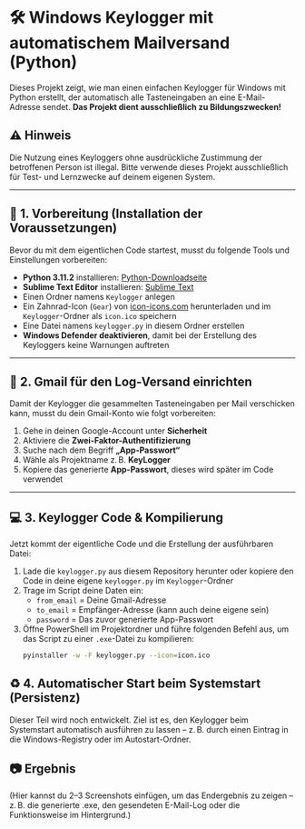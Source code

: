 # 🛠️ Windows Keylogger mit automatischem Mailversand (Python)

Dieses Projekt zeigt, wie man einen einfachen Keylogger für Windows mit Python erstellt, der automatisch alle Tasteneingaben an eine E-Mail-Adresse sendet. **Das Projekt dient ausschließlich zu Bildungszwecken!**

## ⚠️ Hinweis  
Die Nutzung eines Keyloggers ohne ausdrückliche Zustimmung der betroffenen Person ist illegal. Bitte verwende dieses Projekt ausschließlich für Test- und Lernzwecke auf deinem eigenen System.

---

## 🔧 1. Vorbereitung (Installation der Voraussetzungen)

Bevor du mit dem eigentlichen Code startest, musst du folgende Tools und Einstellungen vorbereiten:

- **Python 3.11.2** installieren: [Python-Downloadseite](https://www.python.org/downloads/)
- **Sublime Text Editor** installieren: [Sublime Text](https://www.sublimetext.com/)
- Einen Ordner namens `Keylogger` anlegen
- Ein Zahnrad-Icon (`Gear`) von [icon-icons.com](https://icon-icons.com) herunterladen und im `Keylogger`-Ordner als `icon.ico` speichern
- Eine Datei namens `keylogger.py` in diesem Ordner erstellen
- **Windows Defender deaktivieren**, damit bei der Erstellung des Keyloggers keine Warnungen auftreten

---

## 📩 2. Gmail für den Log-Versand einrichten

Damit der Keylogger die gesammelten Tasteneingaben per Mail verschicken kann, musst du dein Gmail-Konto wie folgt vorbereiten:

1. Gehe in deinen Google-Account unter **Sicherheit**
2. Aktiviere die **Zwei-Faktor-Authentifizierung**
3. Suche nach dem Begriff **„App-Passwort“**
4. Wähle als Projektname z. B. **KeyLogger**
5. Kopiere das generierte **App-Passwort**, dieses wird später im Code verwendet

---

## 💻 3. Keylogger Code & Kompilierung

Jetzt kommt der eigentliche Code und die Erstellung der ausführbaren Datei:

1. Lade die `keylogger.py` aus diesem Repository herunter oder kopiere den Code in deine eigene `keylogger.py` im `Keylogger`-Ordner
2. Trage im Script deine Daten ein:
   - `from_email` = Deine Gmail-Adresse  
   - `to_email` = Empfänger-Adresse (kann auch deine eigene sein)  
   - `password` = Das zuvor generierte App-Passwort
3. Öffne PowerShell im Projektordner und führe folgenden Befehl aus, um das Script zu einer `.exe`-Datei zu kompilieren:
   ```bash
   pyinstaller -w -F keylogger.py --icon=icon.ico


## ♻️ 4. Automatischer Start beim Systemstart (Persistenz)
Dieser Teil wird noch entwickelt.
Ziel ist es, den Keylogger beim Systemstart automatisch ausführen zu lassen – z. B. durch einen Eintrag in die Windows-Registry oder im Autostart-Ordner.

## 📷 Ergebnis
(Hier kannst du 2–3 Screenshots einfügen, um das Endergebnis zu zeigen – z. B. die generierte .exe, den gesendeten E-Mail-Log oder die Funktionsweise im Hintergrund.)
